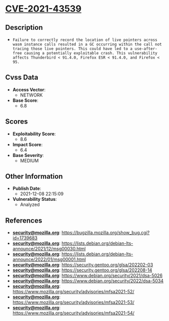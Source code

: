 
# [CVE-2021-43539](https://cve.mitre.org/cgi-bin/cvename.cgi?name=CVE-2021-43539)

## Description

- `Failure to correctly record the location of live pointers across wasm instance calls resulted in a GC occurring within the call not tracing those live pointers. This could have led to a use-after-free causing a potentially exploitable crash. This vulnerability affects Thunderbird < 91.4.0, Firefox ESR < 91.4.0, and Firefox < 95.`

## Cvss Data

- **Access Vector**:
  - NETWORK
- **Base Score**:
  - 6.8

## Scores

- **Exploitability Score**:
  - 8.6
- **Impact Score**:
  - 6.4
- **Base Severity**:
  - MEDIUM

## Other Information

- **Publish Date**:
  - 2021-12-08 22:15:09
- **Vulnerability Status**:
  - Analyzed

## References

- **security@mozilla.org**: https://bugzilla.mozilla.org/show_bug.cgi?id=1739683
- **security@mozilla.org**: https://lists.debian.org/debian-lts-announce/2021/12/msg00030.html
- **security@mozilla.org**: https://lists.debian.org/debian-lts-announce/2022/01/msg00001.html
- **security@mozilla.org**: https://security.gentoo.org/glsa/202202-03
- **security@mozilla.org**: https://security.gentoo.org/glsa/202208-14
- **security@mozilla.org**: https://www.debian.org/security/2021/dsa-5026
- **security@mozilla.org**: https://www.debian.org/security/2022/dsa-5034
- **security@mozilla.org**: https://www.mozilla.org/security/advisories/mfsa2021-52/
- **security@mozilla.org**: https://www.mozilla.org/security/advisories/mfsa2021-53/
- **security@mozilla.org**: https://www.mozilla.org/security/advisories/mfsa2021-54/
